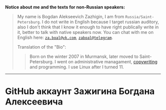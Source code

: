 **Notice about me and the texts for non-Russian speakers:**

> My name is Bogdan Alekseevich Zazhigin, I am from `Russia/Saint-Petersburg`. I do not write in English because I target russian auditory, also I don't think that I know it enough to have right publically write in it, better to talk with native speakers now. You can chat with me on English here: [`za.boal@vk.com`](mailto://za.boal@vk.com), [`zaboal@telegram`](https://t.me/zaboal).
>
> Translation of the "Bio":
> > Born on the winter 2007 in Murmansk, later moved to Saint-Petersburg. I went on administrative managament, [copywriting](https://en.wikipedia.org/wiki/Copywriting) and programming. I use Linux after I turned 11.

---


# GitHub аккаунт Зажигина Богдана Алексеевича